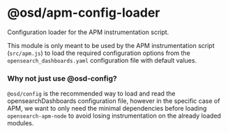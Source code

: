 # @osd/apm-config-loader

Configuration loader for the APM instrumentation script.

This module is only meant to be used by the APM instrumentation script (`src/apm.js`)
to load the required configuration options from the `opensearch_dashboards.yaml` configuration file with
default values.

### Why not just use @osd-config?

`@osd/config` is the recommended way to load and read the opensearchDashboards configuration file,
however in the specific case of APM, we want to only need the minimal dependencies
before loading `opensearch-apm-node` to avoid losing instrumentation on the already loaded modules.